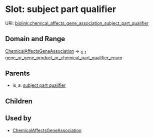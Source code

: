 
# Slot: subject part qualifier




URI: [biolink:chemical_affects_gene_association_subject_part_qualifier](https://w3id.org/biolink/vocab/chemical_affects_gene_association_subject_part_qualifier)


## Domain and Range

[ChemicalAffectsGeneAssociation](ChemicalAffectsGeneAssociation.md) &#8594;  <sub>0..1</sub> [gene_or_gene_product_or_chemical_part_qualifier_enum](gene_or_gene_product_or_chemical_part_qualifier_enum.md)

## Parents

 *  is_a: [subject part qualifier](subject_part_qualifier.md)

## Children


## Used by

 * [ChemicalAffectsGeneAssociation](ChemicalAffectsGeneAssociation.md)
